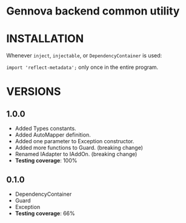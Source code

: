 # Gennova backend common utility

# INSTALLATION

Whenever `inject`, `injectable`, or `DependencyContainer` is used:

`import 'reflect-metadata';` only once in the entire program.

# VERSIONS
## 1.0.0
- Added Types constants.
- Added AutoMapper definition.
- Added one parameter to Exception constructor.
- Added more functions to Guard. (breaking change)
- Renamed IAdapter to IAddOn. (breaking change)
- **Testing coverage**: 100%

## 0.1.0
- DependencyContainer
- Guard
- Exception
- **Testing coverage**: 66%